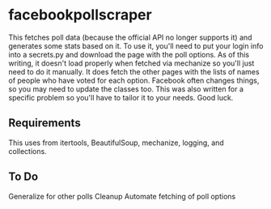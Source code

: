 # facebookpollscraper
This fetches poll data (because the official API no longer supports it) and generates some stats based on it.  To use it, you'll need to put your login info into a secrets.py and download the page with the poll options.  As of this writing, it doesn't load properly when fetched via mechanize so you'll just need to do it manually.  It does fetch the other pages with the lists of names of people who have voted for each option.  Facebook often changes things, so you may need to update the classes too.  This was also written for a specific problem so you'll have to tailor it to your needs.  Good luck.

## Requirements
This uses from itertools, BeautifulSoup, mechanize, logging, and collections.

## To Do
Generalize for other polls
Cleanup
Automate fetching of poll options
